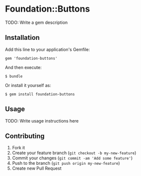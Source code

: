 # Foundation::Buttons

TODO: Write a gem description

## Installation

Add this line to your application's Gemfile:

    gem 'foundation-buttons'

And then execute:

    $ bundle

Or install it yourself as:

    $ gem install foundation-buttons

## Usage

TODO: Write usage instructions here

## Contributing

1. Fork it
2. Create your feature branch (`git checkout -b my-new-feature`)
3. Commit your changes (`git commit -am 'Add some feature'`)
4. Push to the branch (`git push origin my-new-feature`)
5. Create new Pull Request
